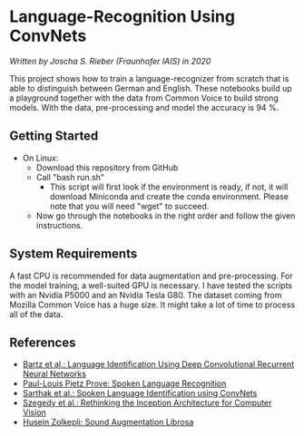 # Language-Recognition Using ConvNets
_Written by Joscha S. Rieber (Fraunhofer IAIS) in 2020_

This project shows how to train a language-recognizer from scratch that is able to distinguish between German and English. These notebooks build up a playground together with the data from Common Voice to build strong models. With the data, pre-processing and model the accuracy is 94 %.

## Getting Started
* On Linux:
  * Download this repository from GitHub
  * Call "bash run.sh"
    * This script will first look if the environment is ready, if not, it will download Miniconda and create the conda environment. Please note that you will need "wget" to succeed.
  * Now go through the notebooks in the right order and follow the given instructions.

## System Requirements
A fast CPU is recommended for data augmentation and pre-processing. For the model training, a well-suited GPU is necessary. I have tested the scripts with an Nvidia P5000 and an Nvidia Tesla G80. The dataset coming from Mozilla Common Voice has a huge size. It might take a lot of time to process all of the data.

## References
 * [Bartz et al.: Language Identification Using Deep Convolutional Recurrent Neural Networks](https://www.springerprofessional.de/language-identification-using-deep-convolutional-recurrent-neura/15202392)
 * [Paul-Louis Pietz Prove: Spoken Language Recognition](https://github.com/pietz/language-recognition)
 * [Sarthak et al.: Spoken Language Identification using ConvNets](https://deeplearn.org/arxiv/97126/spoken-language-identification-using-convnets)
 * [Szegedy et al.: Rethinking the Inception Architecture for Computer Vision](https://www.cv-foundation.org/openaccess/content_cvpr_2016/papers/Szegedy_Rethinking_the_Inception_CVPR_2016_paper.pdf)
 * [Husein Zolkepli: Sound Augmentation Librosa](https://www.kaggle.com/huseinzol05/sound-augmentation-librosa)
